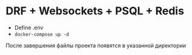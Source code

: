 # DRF + Websockets + PSQL + Redis

* Define .env
* `docker-compose up -d`

После завершения файлы проекта появятся в указанной директории